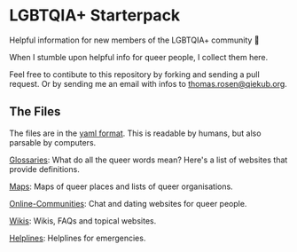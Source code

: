 # LGBTQIA+ Starterpack

Helpful information for new members of the LGBTQIA+ community 🌈

When I stumble upon helpful info for queer people, I collect them here.

Feel free to contibute to this repository by forking and sending a pull request. Or by sending me an email with infos to [thomas.rosen@qiekub.org](mailto:thomas.rosen@qiekub.org).

## The Files

The files are in the [yaml format](https://en.wikipedia.org/wiki/YAML). This is readable by humans, but also parsable by computers.

[Glossaries](Glossaries.yml): What do all the queer words mean? Here's a list of websites that provide definitions.

[Maps](Maps.yml): Maps of queer places and lists of queer organisations.

[Online-Communities](Online-Communities.yml): Chat and dating websites for queer people.

[Wikis](Wikis.yml): Wikis, FAQs and topical websites.

[Helplines](Helplines.yml): Helplines for emergencies.
